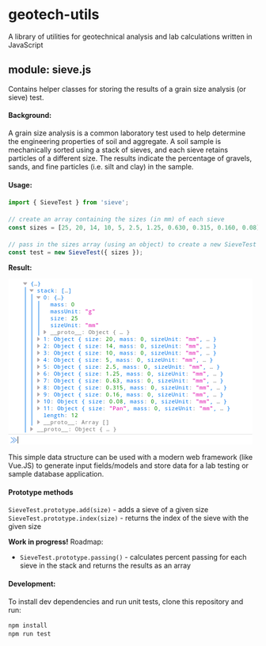 # geotech-utils
A library of utilities for geotechnical analysis and lab calculations written in JavaScript

## module: sieve.js
Contains helper classes for storing the results of a grain size analysis (or sieve) test.

#### Background:
A grain size analysis is a common laboratory test used to help determine the engineering properties of soil and aggregate. A soil sample is mechanically sorted using a stack of sieves, and each sieve retains particles of a different size. The results indicate the percentage of gravels, sands, and fine particles (i.e. silt and clay) in the sample.

#### Usage:
```javascript
import { SieveTest } from 'sieve';

// create an array containing the sizes (in mm) of each sieve
const sizes = [25, 20, 14, 10, 5, 2.5, 1.25, 0.630, 0.315, 0.160, 0.08];

// pass in the sizes array (using an object) to create a new SieveTest object
const test = new SieveTest({ sizes });
```
**Result:**

![stack collection example](./Screenshot.png)

This simple data structure can be used with a modern web framework (like Vue.JS) to generate input fields/models and store data for a lab testing or sample database application. 

#### Prototype methods
`SieveTest.prototype.add(size)` - adds a sieve of a given size
`SieveTest.prototype.index(size)` - returns the index of the sieve with the given size

**Work in progress!** Roadmap:
* `SieveTest.prototype.passing()` - calculates percent passing for each sieve in the stack and returns the results as an array

#### Development:
To install dev dependencies and run unit tests, clone this repository and run:
```bash
npm install
npm run test
```
